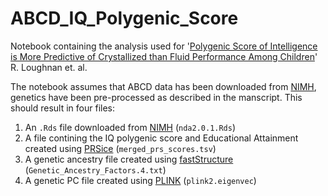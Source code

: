 # ABCD_IQ_Polygenic_Score
Notebook containing the analysis used for '[Polygenic Score of Intelligence is More Predictive of Crystallized than Fluid Performance Among Children](https://www.biorxiv.org/content/10.1101/637512v2)' R. Loughnan et. al.

The notebook assumes that ABCD data has been downloaded from [NIMH](https://nda.nih.gov/abcd), genetics have been pre-processed as described in the manscript. This should result in four files:
1. An `.Rds` file downloaded from [NIMH](https://nda.nih.gov/abcd) (`nda2.0.1.Rds`)
2. A file contining the IQ polygenic score and Educational Attainment created using [PRSice](https://www.prsice.info) (`merged_prs_scores.tsv`)
3. A genetic ancestry file created using [fastStructure](https://rajanil.github.io/fastStructure/) (`Genetic_Ancestry_Factors.4.txt`)
4. A genetic PC file created using [PLINK](https://www.cog-genomics.org/plink/) (`plink2.eigenvec`)

